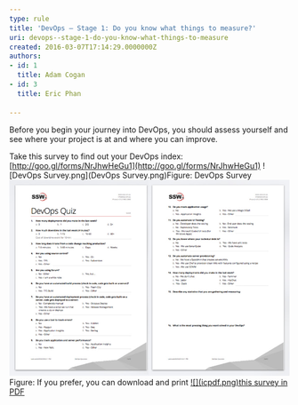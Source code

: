 ```yaml
---
type: rule
title: 'DevOps – Stage 1: Do you know what things to measure?'
uri: devops--stage-1-do-you-know-what-things-to-measure
created: 2016-03-07T17:14:29.0000000Z
authors:
- id: 1
  title: Adam Cogan
- id: 3
  title: Eric Phan

---
```


 
​Before you begin your journey into DevOps, you should assess yourself and see where your project is at and where you can improve.​​​​​​
 
Take this survey to find out your DevOps index:​ [http://goo.gl/forms/NrJhwHeGu1​​](http://goo.gl/forms/NrJhwHeGu1)
![DevOps Survey.png](DevOps Survey.png)Figure: DevOps Survey​![quiz-devops.jpg](quiz-devops.jpg)Figure: If you prefer, you can download and print [!\[\](icpdf.png)this survey in PDF​](/Documents/DevOps-Quiz.pdf)​
